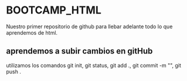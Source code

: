 # BOOTCAMP_HTML
Nuestro primer repositorio de github para llebar adelante todo lo que aprendemos de html.

## aprendemos a subir cambios en gitHub

utilizamos los comandos git init, git status, git add ., git commit -m "", git push .